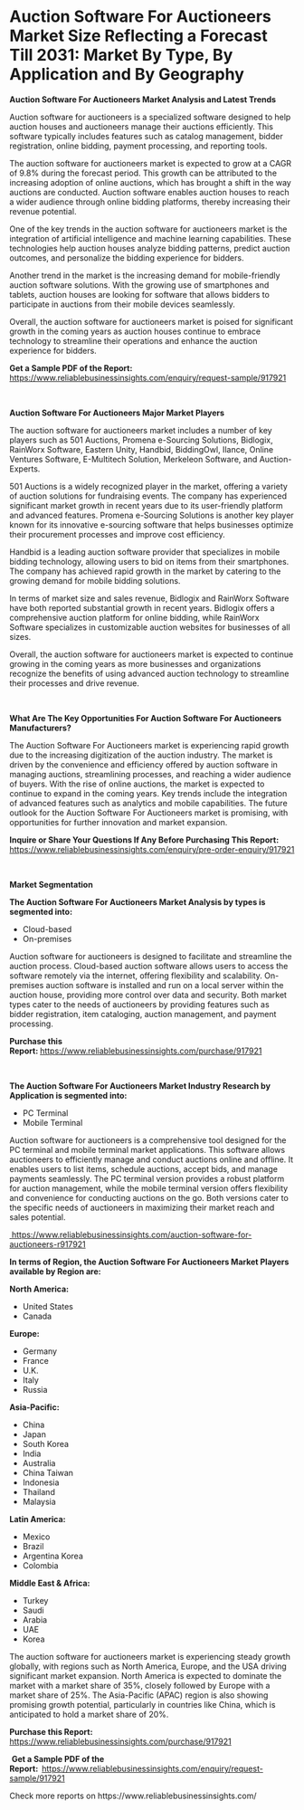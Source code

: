 <p><h1>Auction Software For Auctioneers Market Size Reflecting a Forecast Till 2031: Market By Type, By Application and By Geography</h1></p><p><strong>Auction Software For Auctioneers Market Analysis and Latest Trends</strong></p>
<p><p>Auction software for auctioneers is a specialized software designed to help auction houses and auctioneers manage their auctions efficiently. This software typically includes features such as catalog management, bidder registration, online bidding, payment processing, and reporting tools.</p><p>The auction software for auctioneers market is expected to grow at a CAGR of 9.8% during the forecast period. This growth can be attributed to the increasing adoption of online auctions, which has brought a shift in the way auctions are conducted. Auction software enables auction houses to reach a wider audience through online bidding platforms, thereby increasing their revenue potential.</p><p>One of the key trends in the auction software for auctioneers market is the integration of artificial intelligence and machine learning capabilities. These technologies help auction houses analyze bidding patterns, predict auction outcomes, and personalize the bidding experience for bidders.</p><p>Another trend in the market is the increasing demand for mobile-friendly auction software solutions. With the growing use of smartphones and tablets, auction houses are looking for software that allows bidders to participate in auctions from their mobile devices seamlessly.</p><p>Overall, the auction software for auctioneers market is poised for significant growth in the coming years as auction houses continue to embrace technology to streamline their operations and enhance the auction experience for bidders.</p></p>
<p><strong>Get a Sample PDF of the Report:&nbsp;</strong> <a href="https://www.reliablebusinessinsights.com/enquiry/request-sample/917921">https://www.reliablebusinessinsights.com/enquiry/request-sample/917921</a></p>
<p>&nbsp;</p>
<p><strong>Auction Software For Auctioneers Major Market Players</strong></p>
<p><p>The auction software for auctioneers market includes a number of key players such as 501 Auctions, Promena e-Sourcing Solutions, Bidlogix, RainWorx Software, Eastern Unity, Handbid, BiddingOwl, Ilance, Online Ventures Software, E-Multitech Solution, Merkeleon Software, and Auction-Experts. </p><p>501 Auctions is a widely recognized player in the market, offering a variety of auction solutions for fundraising events. The company has experienced significant market growth in recent years due to its user-friendly platform and advanced features. Promena e-Sourcing Solutions is another key player known for its innovative e-sourcing software that helps businesses optimize their procurement processes and improve cost efficiency. </p><p>Handbid is a leading auction software provider that specializes in mobile bidding technology, allowing users to bid on items from their smartphones. The company has achieved rapid growth in the market by catering to the growing demand for mobile bidding solutions. </p><p>In terms of market size and sales revenue, Bidlogix and RainWorx Software have both reported substantial growth in recent years. Bidlogix offers a comprehensive auction platform for online bidding, while RainWorx Software specializes in customizable auction websites for businesses of all sizes. </p><p>Overall, the auction software for auctioneers market is expected to continue growing in the coming years as more businesses and organizations recognize the benefits of using advanced auction technology to streamline their processes and drive revenue.</p></p>
<p>&nbsp;</p>
<p><strong>What Are The Key Opportunities For Auction Software For Auctioneers Manufacturers?</strong></p>
<p><p>The Auction Software For Auctioneers market is experiencing rapid growth due to the increasing digitization of the auction industry. The market is driven by the convenience and efficiency offered by auction software in managing auctions, streamlining processes, and reaching a wider audience of buyers. With the rise of online auctions, the market is expected to continue to expand in the coming years. Key trends include the integration of advanced features such as analytics and mobile capabilities. The future outlook for the Auction Software For Auctioneers market is promising, with opportunities for further innovation and market expansion.</p></p>
<p><strong>Inquire or Share Your Questions If Any Before Purchasing This Report:</strong> <a href="https://www.reliablebusinessinsights.com/enquiry/pre-order-enquiry/917921">https://www.reliablebusinessinsights.com/enquiry/pre-order-enquiry/917921</a></p>
<p>&nbsp;</p>
<p><strong>Market Segmentation</strong></p>
<p><strong>The Auction Software For Auctioneers Market Analysis by types is segmented into:</strong></p>
<p><ul><li>Cloud-based</li><li>On-premises</li></ul></p>
<p><p>Auction software for auctioneers is designed to facilitate and streamline the auction process. Cloud-based auction software allows users to access the software remotely via the internet, offering flexibility and scalability. On-premises auction software is installed and run on a local server within the auction house, providing more control over data and security. Both market types cater to the needs of auctioneers by providing features such as bidder registration, item cataloging, auction management, and payment processing.</p></p>
<p><strong>Purchase this Report:&nbsp;</strong><a href="https://www.reliablebusinessinsights.com/purchase/917921">https://www.reliablebusinessinsights.com/purchase/917921</a></p>
<p>&nbsp;</p>
<p><strong>The Auction Software For Auctioneers Market Industry Research by Application is segmented into:</strong></p>
<p><ul><li>PC Terminal</li><li>Mobile Terminal</li></ul></p>
<p><p>Auction software for auctioneers is a comprehensive tool designed for the PC terminal and mobile terminal market applications. This software allows auctioneers to efficiently manage and conduct auctions online and offline. It enables users to list items, schedule auctions, accept bids, and manage payments seamlessly. The PC terminal version provides a robust platform for auction management, while the mobile terminal version offers flexibility and convenience for conducting auctions on the go. Both versions cater to the specific needs of auctioneers in maximizing their market reach and sales potential.</p></p>
<p><a href="https://www.reliablebusinessinsights.com/auction-software-for-auctioneers-r917921">&nbsp;https://www.reliablebusinessinsights.com/auction-software-for-auctioneers-r917921</a></p>
<p><strong>In terms of Region, the Auction Software For Auctioneers Market Players available by Region are:</strong></p>
<p>
    <p> <strong> North America: </strong>
        <ul>
            <li>United States</li>
            <li>Canada</li>
        </ul>
        </p> 
    <p> <strong> Europe: </strong>
        <ul>
            <li>Germany</li>
            <li>France</li>
            <li>U.K.</li>
            <li>Italy</li>
            <li>Russia</li>
        </ul>
        </p> 
    <p> <strong> Asia-Pacific: </strong>
        <ul>
            <li>China</li>
            <li>Japan</li>
            <li>South Korea</li>
            <li>India</li>
            <li>Australia</li>
            <li>China Taiwan</li>
            <li>Indonesia</li>
            <li>Thailand</li>
            <li>Malaysia</li>
        </ul>
        </p> 
    <p> <strong> Latin America: </strong>
        <ul>
            <li>Mexico</li>
            <li>Brazil</li>
            <li>Argentina Korea</li>
            <li>Colombia</li>
        </ul>
        </p> 
    <p> <strong> Middle East & Africa: </strong>
        <ul>
            <li>Turkey</li>
            <li>Saudi</li>
            <li>Arabia</li>
            <li>UAE</li>
            <li>Korea</li>
        </ul>
    </p>
    </p>
<p><p>The auction software for auctioneers market is experiencing steady growth globally, with regions such as North America, Europe, and the USA driving significant market expansion. North America is expected to dominate the market with a market share of 35%, closely followed by Europe with a market share of 25%. The Asia-Pacific (APAC) region is also showing promising growth potential, particularly in countries like China, which is anticipated to hold a market share of 20%.</p></p>
<p><strong>Purchase this Report: </strong><a href="https://www.reliablebusinessinsights.com/purchase/917921">https://www.reliablebusinessinsights.com/purchase/917921</a></p>
<p>&nbsp;<strong>Get a Sample PDF of the Report:&nbsp;&nbsp;</strong><a href="https://www.reliablebusinessinsights.com/enquiry/request-sample/917921">https://www.reliablebusinessinsights.com/enquiry/request-sample/917921</a></p>
<p><strong></strong></p>
<p>Check more reports on https://www.reliablebusinessinsights.com/</p>